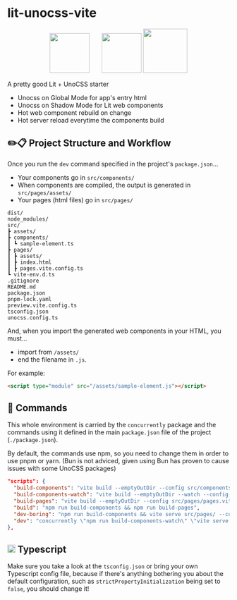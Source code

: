 # lit-unocss-vite

<div align="center">
<img src="https://cdn.worldvectorlogo.com/logos/lit-1.svg" height="90px">
<span>     </span>
<img src="https://images.opencollective.com/unocss/040a0fb/logo/256.png" height="90px">
<img src="https://vitejs.dev/logo-with-shadow.png" height="100px">
</div>

A pretty good Lit + UnoCSS starter

- Unocss on Global Mode for app's entry html
- Unocss on Shadow Mode for Lit web components
- Hot web component rebuild on change
- Hot server reload everytime the components build

## ✏️📋 Project Structure and Workflow

Once you run the `dev` command specified in the project's `package.json`...

- Your components go in `src/components/`
- When components are compiled, the output is generated in `src/pages/assets/`
- Your pages (html files) go in `src/pages/`

```
dist/
node_modules/
src/
┣ assets/
┣ components/
┃ ┗ sample-element.ts
┣ pages/
┃ ┣ assets/
┃ ┣ index.html
┃ ┣ pages.vite.config.ts
┗ vite-env.d.ts
.gitignore
README.md
package.json
pnpm-lock.yaml
preview.vite.config.ts
tsconfig.json
unocss.config.ts
```

And, when you import the generated web components in your HTML, you must...

- import from `/assets/`
- end the filename in `.js`.

For example:
```html
<script type="module" src="/assets/sample-element.js"></script>
```

## 📢 Commands

This whole environment is carried by the `concurrently` package and the commands using it defined in the main `package.json` file of the project (`./package.json`).

By default, the commands use npm, so you need to change them in order to use pnpm or yarn. (Bun is not adviced, given using Bun has proven to cause issues with some UnoCSS packages)

```json
"scripts": {
  "build-components": "vite build --emptyOutDir --config src/components/components.vite.config.ts",
  "build-components-watch": "vite build --emptyOutDir --watch --config src/components/components.vite.config.ts",
  "build-pages": "vite build --emptyOutDir --config src/pages/pages.vite.config.ts",
  "build": "npm run build-components && npm run build-pages",
  "dev-boring": "npm run build-components && vite serve src/pages/ --config src/pages/pages.vite.config.ts",
  "dev": "concurrently \"npm run build-components-watch\" \"vite serve src/pages/ --config src/pages/pages.vite.config.ts\""
},
```

<h2> <img src="https://upload.wikimedia.org/wikipedia/commons/thumb/4/4c/Typescript_logo_2020.svg/1200px-Typescript_logo_2020.svg.png" width="18px"> Typescript </h2>

Make sure you take a look at the `tsconfig.json` or bring your own Typescript config file, because if there's anything bothering you about the default configuration, such as `strictPropertyInitialization` being set to `false`, you should change it!